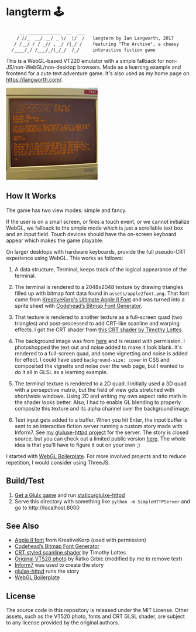 # langterm 🕹️

```
     __ _____________  __  ___
    / //_  __/ __/ _ \/  |/  /   langterm by Ian Langworth, 2017
   / /__/ / / _// , _/ /|_/ /    featuring "The Archive", a cheesy
  /____/_/ /___/_/|_/_/  /_/     interactive fiction game

```

This is a WebGL-based VT220 emulator with a simple fallback for non-JS/non-WebGL/non-desktop browsers. Made as a learning example and frontend for a cute text adventure game. It's also used as my home page on https://langworth.com/.

<img src="https://github.com/statico/langterm/blob/master/assets/screenshot.jpg?raw=true" width="250"/>

## How It Works

The game has two view modes: simple and fancy.

If the user is on a small screen, or fires a touch event, or we cannot initialize WebGL, we fallback to the simple mode which is just a scrollable text box and an input field. Touch devices should have the on-screen keyboard appear which makes the game playable.

On larger desktops with hardware keyboards, provide the full pseudo-CRT experience using WebGL. This works as follows:

1. A data structure, Terminal, keeps track of the logical appearance of the terminal.

1. The terminal is rendered to a 2048x2048 texture by drawing triangles filled up with bitmap font data found in `assets/apple2font.png`. That font came from [KreativeKorp's Ultimate Apple II Font](http://www.kreativekorp.com/software/fonts/apple2.shtml) and was turned into a sprite sheet with [Codehead’s Bitmap Font Generator](http://www.codehead.co.uk/cbfg/).

1. That texture is rendered to another texture as a full-screen quad (two triangles) and post-processed to add CRT-like scanline and warping effects. I got the CRT shader from [this CRT shader by Timothy Lottes](https://www.shadertoy.com/view/XsjSzR).

1. The background image was from [here](https://goo.gl/AHU79T) and is reused with permission. I photoshopped the text out and noise added to make it look blank. It's rendered to a full-screen quad, and some vignetting and noise is added for effect. I could have used `background-size: cover` in CSS and composited the vignette and noise over the web page, but I wanted to do it all in GLSL as a learning example.

1. The terminal texture is rendered to a 2D quad. I initially used a 3D quad with a persepctive matrix, but the field of view gets stretched with short/wide windows. Using 2D and writing my own aspect ratio math in the shader looks better. Also, I had to enable GL blending to properly composite this texture and its alpha channel over the background image.

1. Text input gets added to a buffer. When you hit Enter, the input buffer is sent to an interactive fiction server running a custom story made with Inform7. See [my gluluxe-httpd project](https://github.com/statico/glulxe-httpd) for the server. The story is closed source, but you can check out a limited public version [here](https://github.com/statico/the-archive-public). The whole idea is that you'll have to figure it out on your own ;)

I started with [WebGL Boilerplate](https://github.com/paulirish/webgl-boilerplate). For more involved projects and to reduce repetition, I would consider using ThreeJS.

## Build/Test

1. [Get a Glulx game](https://github.com/statico/glulxe-httpd#get-started) and run [statico/glulxe-httpd](https://github.com/statico/glulxe-httpd)
2. Serve this directory with something like `python -m SimpleHTTPServer` and go to http://localhost:8000

## See Also

- [Apple II font](http://www.kreativekorp.com/software/fonts/apple2.shtml) from KreativeKorp (used with permission)
- [Codehead’s Bitmap Font Generator](http://www.codehead.co.uk/cbfg/)
- [CRT styled scanline shader](https://www.shadertoy.com/view/XsjSzR) by Timothy Lottes
- [Original VT520 photo](https://goo.gl/AHU79T) by Ratko Grbic (modified by me to remove text)
- [Inform7](http://inform7.com/) was used to create the story
- [glulxe-httpd](https://github.com/statico/glulxe-httpd) runs the story
- [WebGL Boilerplate](https://github.com/paulirish/webgl-boilerplate)

## License

The source code in this repository is released under the MIT License. Other assets, such as the VT520 photo, fonts and CRT GLSL shader, are subject to any license provided by the original authors.
